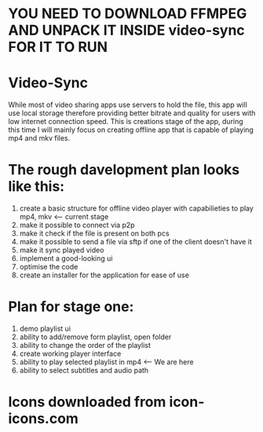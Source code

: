 # YOU NEED TO DOWNLOAD FFMPEG AND UNPACK IT INSIDE video-sync FOR IT TO RUN
# Video-Sync
While most of video sharing apps use servers to hold the file, this app will use local storage therefore providing better bitrate and quality for users with low internet connection speed.
This is creations stage of the app, during this time I will mainly focus on creating offline app that is capable of playing mp4 and mkv files.


# The rough davelopment plan looks like this:
1. create a basic structure for offline video player with capabilieties to play mp4, mkv <-- current stage
2. make it possible to connect via p2p
3. make it check if the file is present on both pcs
4. make it possible to send a file via sftp if one of the client doesn't have it
5. make it sync played video
6. implement a good-looking ui
7. optimise the code
8. create an installer for the application for ease of use

# Plan for stage one:
1. demo playlist ui
2. ability to add/remove form playlist, open folder       
3. ability to change the order of the playlist
4. create working player interface          
5. ability to play selected playlist in mp4       <-- We are here
6. ability to select subtitles and audio path

# Icons downloaded from icon-icons.com
